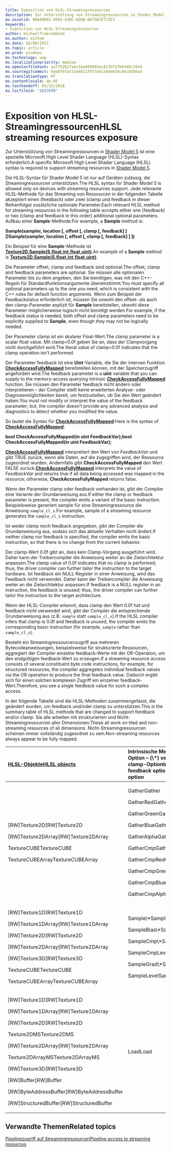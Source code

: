 ```yaml
---
title: Exposition von HLSL-Streamingressourcen
description: Zur Unterstützung von Streamingressourcen in Shader Model 5 ist eine spezielle Microsoft High Level Shader Language (HLSL)-Syntax erforderlich.
ms.assetid: 00A40D82-0565-43DC-82AB-0675B7E772E3
keywords:
- Exposition von HLSL-Streamingressourcen
author: michaelfromredmond
ms.author: mithom
ms.date: 02/08/2017
ms.topic: article
ms.prod: windows
ms.technology: uwp
ms.localizationpriority: medium
ms.openlocfilehash: aa775262fa6c3da499693ac41fbf5fb0348c7de9
ms.sourcegitcommit: 0ab8f6fac53a6811f977ddc24de039c46c9db0ad
ms.translationtype: HT
ms.contentlocale: de-DE
ms.lasthandoff: 03/15/2018
ms.locfileid: "1653599"
---
```

# <a name="hlsl-streaming-resources-exposure"></a><span data-ttu-id="e6b40-104">Exposition von HLSL-Streamingressourcen</span><span class="sxs-lookup"><span data-stu-id="e6b40-104">HLSL streaming resources exposure</span></span>


<span data-ttu-id="e6b40-105">Zur Unterstützung von Streamingressourcen in [Shader Model 5](https://msdn.microsoft.com/library/windows/desktop/ff471356) ist eine spezielle Microsoft High Level Shader Language (HLSL)-Syntax erforderlich.</span><span class="sxs-lookup"><span data-stu-id="e6b40-105">A specific Microsoft High Level Shader Language (HLSL) syntax is required to support streaming resources in [Shader Model 5](https://msdn.microsoft.com/library/windows/desktop/ff471356).</span></span>

<span data-ttu-id="e6b40-106">Die HLSL-Syntax für Shader Model 5 ist nur auf Geräten zulässig, die Streamingressourcen unterstützen.</span><span class="sxs-lookup"><span data-stu-id="e6b40-106">The HLSL syntax for Shader Model 5 is allowed only on devices with streaming resources support.</span></span> <span data-ttu-id="e6b40-107">Jede relevante HLSL-Methode für das Streaming von Ressourcen in der folgenden Tabelle akzeptiert einen (feedback) oder zwei (clamp und feedback in dieser Reihenfolge) zusätzliche optionale Parameter.</span><span class="sxs-lookup"><span data-stu-id="e6b40-107">Each relevant HLSL method for streaming resources in the following table accepts either one (feedback) or two (clamp and feedback in this order) additional optional parameters.</span></span> <span data-ttu-id="e6b40-108">Aufbau einer **Sample**-Methode:</span><span class="sxs-lookup"><span data-stu-id="e6b40-108">For example, a **Sample** method is:</span></span>

**<span data-ttu-id="e6b40-109">Sample(sampler, location \[, offset \[, clamp \[, feedback\] \] \])</span><span class="sxs-lookup"><span data-stu-id="e6b40-109">Sample(sampler, location \[, offset \[, clamp \[, feedback\] \] \])</span></span>**

<span data-ttu-id="e6b40-110">Ein Beispiel für eine **Sample**-Methode ist [**Texture2D.Sample(S,float,int,float,uint)**](https://msdn.microsoft.com/library/windows/desktop/dn393787).</span><span class="sxs-lookup"><span data-stu-id="e6b40-110">An example of a **Sample** method is [**Texture2D.Sample(S,float,int,float,uint)**](https://msdn.microsoft.com/library/windows/desktop/dn393787).</span></span>

<span data-ttu-id="e6b40-111">Die Parameter offset, clamp und feedback sind optional.</span><span class="sxs-lookup"><span data-stu-id="e6b40-111">The offset, clamp and feedback parameters are optional.</span></span> <span data-ttu-id="e6b40-112">Sie müssen alle optionalen Parameter bis zu dem angeben, den Sie benötigen, was mit den C++- Regeln für Standardfunktionsargumente übereinstimmt.</span><span class="sxs-lookup"><span data-stu-id="e6b40-112">You must specify all optional parameters up to the one you need, which is consistent with the C++ rules for default function arguments.</span></span> <span data-ttu-id="e6b40-113">Wenn zum Beispiel der Feedbackstatus erforderlich ist, müssen Sie sowohl den offset- als auch den clamp-Parameter explizit für **Sample** bereitstellen, obwohl diese Parameter möglicherweise logisch nicht benötigt werden.</span><span class="sxs-lookup"><span data-stu-id="e6b40-113">For example, if the feedback status is needed, both offset and clamp parameters need to be explicitly supplied to **Sample**, even though they may not be logically needed.</span></span>

<span data-ttu-id="e6b40-114">Der Parameter clamp ist ein skalarer Float-Wert.</span><span class="sxs-lookup"><span data-stu-id="e6b40-114">The clamp parameter is a scalar float value.</span></span> <span data-ttu-id="e6b40-115">Mit clamp=0.0f geben Sie an, dass der Clampvorgang nicht durchgeführt wird.</span><span class="sxs-lookup"><span data-stu-id="e6b40-115">The literal value of clamp=0.0f indicates that the clamp operation isn't performed.</span></span>

<span data-ttu-id="e6b40-116">Der Parameter feedback ist eine **Uint**-Variable, die Sie der internen Funktion [**CheckAccessFullyMapped**](https://msdn.microsoft.com/library/windows/desktop/dn292083) bereitstellen können, mit der Speicherzugriff angefordert wird.</span><span class="sxs-lookup"><span data-stu-id="e6b40-116">The feedback parameter is a **uint** variable that you can supply to the memory-access querying intrinsic [**CheckAccessFullyMapped**](https://msdn.microsoft.com/library/windows/desktop/dn292083) function.</span></span> <span data-ttu-id="e6b40-117">Sie müssen den Parameter feedback nicht ändern oder interpretieren – der Compiler stellt keine erweiterten Analyse- oder Diagnosemöglichkeiten bereit, um festzustellen, ob Sie den Wert geändert haben.</span><span class="sxs-lookup"><span data-stu-id="e6b40-117">You must not modify or interpret the value of the feedback parameter; but, the compiler doesn't provide any advanced analysis and diagnostics to detect whether you modified the value.</span></span>

<span data-ttu-id="e6b40-118">So lautet die Syntax für [**CheckAccessFullyMapped**](https://msdn.microsoft.com/library/windows/desktop/dn292083):</span><span class="sxs-lookup"><span data-stu-id="e6b40-118">Here is the syntax of [**CheckAccessFullyMapped**](https://msdn.microsoft.com/library/windows/desktop/dn292083):</span></span>

**<span data-ttu-id="e6b40-119">bool CheckAccessFullyMapped(in uint FeedbackVar);</span><span class="sxs-lookup"><span data-stu-id="e6b40-119">bool CheckAccessFullyMapped(in uint FeedbackVar);</span></span>**

<span data-ttu-id="e6b40-120">[**CheckAccessFullyMapped**](https://msdn.microsoft.com/library/windows/desktop/dn292083) interpretiert den Wert von *FeedbackVar* und gibt TRUE zurück, wenn alle Daten, auf die zugegriffen wird, der Ressource zugeordnet wurden. Andernfalls gibt **CheckAccessFullyMapped** den Wert FALSE zurück.</span><span class="sxs-lookup"><span data-stu-id="e6b40-120">[**CheckAccessFullyMapped**](https://msdn.microsoft.com/library/windows/desktop/dn292083) interprets the value of *FeedbackVar* and returns true if all data being accessed was mapped in the resource; otherwise, **CheckAccessFullyMapped** returns false.</span></span>

<span data-ttu-id="e6b40-121">Wenn der Parameter clamp oder feedback vorhanden ist, gibt der Compiler eine Variante der Grundanweisung aus.</span><span class="sxs-lookup"><span data-stu-id="e6b40-121">If either the clamp or feedback parameter is present, the compiler emits a variant of the basic instruction.</span></span> <span data-ttu-id="e6b40-122">Beispielsweise generiert sample für eine Streamingressource die Anweisung `sample_cl_s`.</span><span class="sxs-lookup"><span data-stu-id="e6b40-122">For example, sample of a streaming resource generates the `sample_cl_s` instruction.</span></span>

<span data-ttu-id="e6b40-123">Ist weder clamp noch feedback angegeben, gibt der Compiler die Grundanweisung aus, sodass sich das aktuelle Verhalten nicht ändert.</span><span class="sxs-lookup"><span data-stu-id="e6b40-123">If neither clamp nor feedback is specified, the compiler emits the basic instruction, so that there is no change from the current behavior.</span></span>

<span data-ttu-id="e6b40-124">Der clamp-Wert 0.0f gibt an, dass kein Clamp-Vorgang ausgeführt wird. Daher kann der Treibercompiler die Anweisung weiter an die Zielarchitektur anpassen.</span><span class="sxs-lookup"><span data-stu-id="e6b40-124">The clamp value of 0.0f indicates that no clamp is performed; thus, the driver compiler can further tailor the instruction to the target hardware.</span></span> <span data-ttu-id="e6b40-125">Ist feedback ein NULL-Register in einer Anweisung, wird das Feedback nicht verwendet. Daher kann der Treibercompiler die Anweisung weiter an die Zielarchitektur anpassen.</span><span class="sxs-lookup"><span data-stu-id="e6b40-125">If feedback is a NULL register in an instruction, the feedback is unused; thus, the driver compiler can further tailor the instruction to the target architecture.</span></span>

<span data-ttu-id="e6b40-126">Wenn der HLSL-Compiler erkennt, dass clamp den Wert 0.0f hat und feedback nicht verwendet wird, gibt der Compiler die entsprechende Grundanweisung aus (z.B. `sample` statt `sample_cl_s`).</span><span class="sxs-lookup"><span data-stu-id="e6b40-126">If the HLSL compiler infers that clamp is 0.0f and feedback is unused, the compiler emits the corresponding basic instruction (for example, `sample` rather than `sample_cl_s`).</span></span>

<span data-ttu-id="e6b40-127">Besteht ein Streamingressourcenzugriff aus mehreren Bytecodeanweisungen, beispielsweise für strukturierte Ressourcen, aggregiert der Compiler einzelne feedback-Werte mit der OR-Operation, um den endgültigen feedback-Wert zu erzeugen.</span><span class="sxs-lookup"><span data-stu-id="e6b40-127">If a streaming resource access consists of several constituent byte code instructions, for example, for structured resources, the compiler aggregates individual feedback values via the OR operation to produce the final feedback value.</span></span> <span data-ttu-id="e6b40-128">Dadurch ergibt sich für einen solchen komplexen Zugriff ein einzelner feedback-Wert.</span><span class="sxs-lookup"><span data-stu-id="e6b40-128">Therefore, you see a single feedback value for such a complex access.</span></span>

<span data-ttu-id="e6b40-129">In der folgende Tabelle sind die HLSL-Methoden zusammengefasst, die geändert wurden, um feedback und/oder clamp zu unterstützen.</span><span class="sxs-lookup"><span data-stu-id="e6b40-129">This is the summary table of HLSL methods that are changed to support feedback and/or clamp.</span></span> <span data-ttu-id="e6b40-130">Sie alle arbeiten mit strukturierten und Nicht-Streamingressourcen aller Dimensionen.</span><span class="sxs-lookup"><span data-stu-id="e6b40-130">These all work on tiled and non-streaming resources of all dimensions.</span></span> <span data-ttu-id="e6b40-131">Nicht-Streamingressourcen scheinen immer vollständig zugeordnet zu sein.</span><span class="sxs-lookup"><span data-stu-id="e6b40-131">Non-streaming resources always appear to be fully mapped.</span></span>

<table>
<colgroup>
<col width="50%" />
<col width="50%" />
</colgroup>
<thead>
<tr class="header">
<th align="left"><a href="https://msdn.microsoft.com/library/windows/desktop/ff471359"><span data-ttu-id="e6b40-132">HLSL-Objekte</span><span class="sxs-lookup"><span data-stu-id="e6b40-132">HLSL objects</span></span></a> </th>
<th align="left"><span data-ttu-id="e6b40-133">Intrinsische Methoden mit feedback-Option – (\*) verfügt auch über die clamp-Option</span><span class="sxs-lookup"><span data-stu-id="e6b40-133">Intrinsic methods with feedback option (\*) - also has clamp option</span></span></th>
</tr>
</thead>
<tbody>
<tr class="odd">
<td align="left"><p><span data-ttu-id="e6b40-134">[RW]Texture2D</span><span class="sxs-lookup"><span data-stu-id="e6b40-134">[RW]Texture2D</span></span></p>
<p><span data-ttu-id="e6b40-135">[RW]Texture2DArray</span><span class="sxs-lookup"><span data-stu-id="e6b40-135">[RW]Texture2DArray</span></span></p>
<p><span data-ttu-id="e6b40-136">TextureCUBE</span><span class="sxs-lookup"><span data-stu-id="e6b40-136">TextureCUBE</span></span></p>
<p><span data-ttu-id="e6b40-137">TextureCUBEArray</span><span class="sxs-lookup"><span data-stu-id="e6b40-137">TextureCUBEArray</span></span></p></td>
<td align="left"><p><span data-ttu-id="e6b40-138">Gather</span><span class="sxs-lookup"><span data-stu-id="e6b40-138">Gather</span></span></p>
<p><span data-ttu-id="e6b40-139">GatherRed</span><span class="sxs-lookup"><span data-stu-id="e6b40-139">GatherRed</span></span></p>
<p><span data-ttu-id="e6b40-140">GatherGreen</span><span class="sxs-lookup"><span data-stu-id="e6b40-140">GatherGreen</span></span></p>
<p><span data-ttu-id="e6b40-141">GatherBlue</span><span class="sxs-lookup"><span data-stu-id="e6b40-141">GatherBlue</span></span></p>
<p><span data-ttu-id="e6b40-142">GatherAlpha</span><span class="sxs-lookup"><span data-stu-id="e6b40-142">GatherAlpha</span></span></p>
<p><span data-ttu-id="e6b40-143">GatherCmp</span><span class="sxs-lookup"><span data-stu-id="e6b40-143">GatherCmp</span></span></p>
<p><span data-ttu-id="e6b40-144">GatherCmpRed</span><span class="sxs-lookup"><span data-stu-id="e6b40-144">GatherCmpRed</span></span></p>
<p><span data-ttu-id="e6b40-145">GatherCmpGreen</span><span class="sxs-lookup"><span data-stu-id="e6b40-145">GatherCmpGreen</span></span></p>
<p><span data-ttu-id="e6b40-146">GatherCmpBlue</span><span class="sxs-lookup"><span data-stu-id="e6b40-146">GatherCmpBlue</span></span></p>
<p><span data-ttu-id="e6b40-147">GatherCmpAlpha</span><span class="sxs-lookup"><span data-stu-id="e6b40-147">GatherCmpAlpha</span></span></p></td>
</tr>
<tr class="even">
<td align="left"><p><span data-ttu-id="e6b40-148">[RW]Texture1D</span><span class="sxs-lookup"><span data-stu-id="e6b40-148">[RW]Texture1D</span></span></p>
<p><span data-ttu-id="e6b40-149">[RW]Texture1DArray</span><span class="sxs-lookup"><span data-stu-id="e6b40-149">[RW]Texture1DArray</span></span></p>
<p><span data-ttu-id="e6b40-150">[RW]Texture2D</span><span class="sxs-lookup"><span data-stu-id="e6b40-150">[RW]Texture2D</span></span></p>
<p><span data-ttu-id="e6b40-151">[RW]Texture2DArray</span><span class="sxs-lookup"><span data-stu-id="e6b40-151">[RW]Texture2DArray</span></span></p>
<p><span data-ttu-id="e6b40-152">[RW]Texture3D</span><span class="sxs-lookup"><span data-stu-id="e6b40-152">[RW]Texture3D</span></span></p>
<p><span data-ttu-id="e6b40-153">TextureCUBE</span><span class="sxs-lookup"><span data-stu-id="e6b40-153">TextureCUBE</span></span></p>
<p><span data-ttu-id="e6b40-154">TextureCUBEArray</span><span class="sxs-lookup"><span data-stu-id="e6b40-154">TextureCUBEArray</span></span></p></td>
<td align="left"><p><span data-ttu-id="e6b40-155">Sample\*</span><span class="sxs-lookup"><span data-stu-id="e6b40-155">Sample\*</span></span></p>
<p><span data-ttu-id="e6b40-156">SampleBias\*</span><span class="sxs-lookup"><span data-stu-id="e6b40-156">SampleBias\*</span></span></p>
<p><span data-ttu-id="e6b40-157">SampleCmp\*</span><span class="sxs-lookup"><span data-stu-id="e6b40-157">SampleCmp\*</span></span></p>
<p><span data-ttu-id="e6b40-158">SampleCmpLevelZero</span><span class="sxs-lookup"><span data-stu-id="e6b40-158">SampleCmpLevelZero</span></span></p>
<p><span data-ttu-id="e6b40-159">SampleGrad\*</span><span class="sxs-lookup"><span data-stu-id="e6b40-159">SampleGrad\*</span></span></p>
<p><span data-ttu-id="e6b40-160">SampleLevel</span><span class="sxs-lookup"><span data-stu-id="e6b40-160">SampleLevel</span></span></p></td>
</tr>
<tr class="odd">
<td align="left"><p><span data-ttu-id="e6b40-161">[RW]Texture1D</span><span class="sxs-lookup"><span data-stu-id="e6b40-161">[RW]Texture1D</span></span></p>
<p><span data-ttu-id="e6b40-162">[RW]Texture1DArray</span><span class="sxs-lookup"><span data-stu-id="e6b40-162">[RW]Texture1DArray</span></span></p>
<p><span data-ttu-id="e6b40-163">[RW]Texture2D</span><span class="sxs-lookup"><span data-stu-id="e6b40-163">[RW]Texture2D</span></span></p>
<p><span data-ttu-id="e6b40-164">Texture2DMS</span><span class="sxs-lookup"><span data-stu-id="e6b40-164">Texture2DMS</span></span></p>
<p><span data-ttu-id="e6b40-165">[RW]Texture2DArray</span><span class="sxs-lookup"><span data-stu-id="e6b40-165">[RW]Texture2DArray</span></span></p>
<p><span data-ttu-id="e6b40-166">Texture2DArrayMS</span><span class="sxs-lookup"><span data-stu-id="e6b40-166">Texture2DArrayMS</span></span></p>
<p><span data-ttu-id="e6b40-167">[RW]Texture3D</span><span class="sxs-lookup"><span data-stu-id="e6b40-167">[RW]Texture3D</span></span></p>
<p><span data-ttu-id="e6b40-168">[RW]Buffer</span><span class="sxs-lookup"><span data-stu-id="e6b40-168">[RW]Buffer</span></span></p>
<p><span data-ttu-id="e6b40-169">[RW]ByteAddressBuffer</span><span class="sxs-lookup"><span data-stu-id="e6b40-169">[RW]ByteAddressBuffer</span></span></p>
<p><span data-ttu-id="e6b40-170">[RW]StructuredBuffer</span><span class="sxs-lookup"><span data-stu-id="e6b40-170">[RW]StructuredBuffer</span></span></p></td>
<td align="left"><span data-ttu-id="e6b40-171">Load</span><span class="sxs-lookup"><span data-stu-id="e6b40-171">Load</span></span></td>
</tr>
</tbody>
</table>

 

## <a name="span-idrelated-topicsspanrelated-topics"></a><span data-ttu-id="e6b40-172"><span id="related-topics"></span>Verwandte Themen</span><span class="sxs-lookup"><span data-stu-id="e6b40-172"><span id="related-topics"></span>Related topics</span></span>


[<span data-ttu-id="e6b40-173">Pipelinezugriff auf Streamingressourcen</span><span class="sxs-lookup"><span data-stu-id="e6b40-173">Pipeline access to streaming resources</span></span>](pipeline-access-to-streaming-resources.md)

 

 




